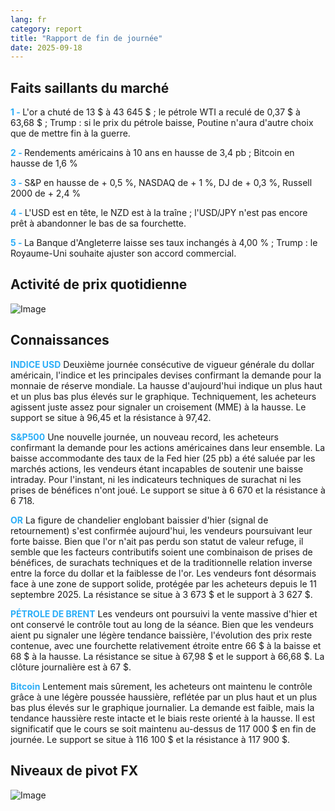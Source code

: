 ```yaml
---
lang: fr
category: report
title: "Rapport de fin de journée"
date: 2025-09-18
---
```



<h2>Faits saillants du marché</h2>
<strong style="color: #2caef7;">1 - </strong> L'or a chuté de 13 $ à 43 645 $ ; le pétrole WTI a reculé de 0,37 $ à 63,68 $ ; Trump : si le prix du pétrole baisse, Poutine n'aura d'autre choix que de mettre fin à la guerre.

<strong style="color: #2caef7;">2 - </strong> Rendements américains à 10 ans en hausse de 3,4 pb ; Bitcoin en hausse de 1,6 %

<strong style="color: #2caef7;">3 - </strong> S&P en hausse de + 0,5 %, NASDAQ de + 1 %, DJ de + 0,3 %, Russell 2000 de + 2,4 %

<strong style="color: #2caef7;">4 - </strong> L'USD est en tête, le NZD est à la traîne ; l'USD/JPY n'est pas encore prêt à abandonner le bas de sa fourchette.

<strong style="color: #2caef7;">5 - </strong> La Banque d'Angleterre laisse ses taux inchangés à 4,00 % ; Trump : le Royaume-Uni souhaite ajuster son accord commercial.



<h2>Activité de prix quotidienne</h2>
<img src="https://markleighedu.github.io/img/Sep-2025/18-Sep-2025/price.jpg" alt="Image"/>

<h2>Connaissances</h2>
<strong style="color: #2caef7;">INDICE USD</strong> Deuxième journée consécutive de vigueur générale du dollar américain, l'indice et les principales devises confirmant la demande pour la monnaie de réserve mondiale. La hausse d'aujourd'hui indique un plus haut et un plus bas plus élevés sur le graphique. Techniquement, les acheteurs agissent juste assez pour signaler un croisement (MME) à la hausse. Le support se situe à 96,45 et la résistance à 97,42.

<strong style="color: #2caef7;">S&P500</strong> Une nouvelle journée, un nouveau record, les acheteurs confirmant la demande pour les actions américaines dans leur ensemble. La baisse accommodante des taux de la Fed hier (25 pb) a été saluée par les marchés actions, les vendeurs étant incapables de soutenir une baisse intraday. Pour l'instant, ni les indicateurs techniques de surachat ni les prises de bénéfices n'ont joué. Le support se situe à 6 670 et la résistance à 6 718.

<strong style="color: #2caef7;">OR</strong> La figure de chandelier englobant baissier d'hier (signal de retournement) s'est confirmée aujourd'hui, les vendeurs poursuivant leur forte baisse. Bien que l'or n'ait pas perdu son statut de valeur refuge, il semble que les facteurs contributifs soient une combinaison de prises de bénéfices, de surachats techniques et de la traditionnelle relation inverse entre la force du dollar et la faiblesse de l'or. Les vendeurs font désormais face à une zone de support solide, protégée par les acheteurs depuis le 11 septembre 2025. La résistance se situe à 3 673 $ et le support à 3 627 $.

<strong style="color: #2caef7;">PÉTROLE DE BRENT</strong> Les vendeurs ont poursuivi la vente massive d'hier et ont conservé le contrôle tout au long de la séance. Bien que les vendeurs aient pu signaler une légère tendance baissière, l'évolution des prix reste contenue, avec une fourchette relativement étroite entre 66 $ à la baisse et 68 $ à la hausse. La résistance se situe à 67,98 $ et le support à 66,68 $. La clôture journalière est à 67 $.

<strong style="color: #2caef7;">Bitcoin</strong> Lentement mais sûrement, les acheteurs ont maintenu le contrôle grâce à une légère poussée haussière, reflétée par un plus haut et un plus bas plus élevés sur le graphique journalier. La demande est faible, mais la tendance haussière reste intacte et le biais reste orienté à la hausse. Il est significatif que le cours se soit maintenu au-dessus de 117 000 $ en fin de journée. Le support se situe à 116 100 $ et la résistance à 117 900 $.



<h2>Niveaux de pivot FX</h2>
<img src="https://markleighedu.github.io/img/Sep-2025/18-Sep-2025/pivot.jpg" alt="Image"/>